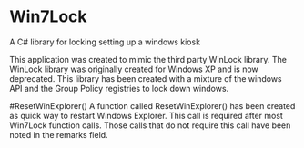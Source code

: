 # Win7Lock
A C# library for locking setting up a windows kiosk  

This application was created to mimic the third party WinLock library. 
The WinLock library was originally created for Windows XP and is now deprecated.
This library has been created with a mixture of the windows API and the Group Policy registries
to lock down windows. 

#ResetWinExplorer()
A function called ResetWinExplorer() has been created as quick way to restart Windows Explorer. This call is required after
most Win7Lock function calls. Those calls that do not require this call have been noted in the remarks field. 